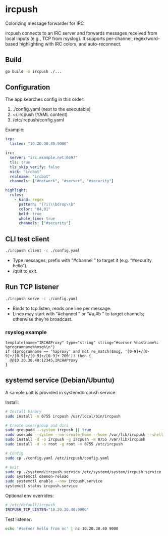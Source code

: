 # ircpush
Colorizing message forwarder for IRC

ircpush connects to an IRC server and forwards messages received from local inputs (e.g., TCP from rsyslog). It supports per-channel, regex/word-based highlighting with IRC colors, and auto-reconnect.

## Build
```bash
go build -o ircpush ./...
```

## Configuration
The app searches config in this order:
1) ./config.yaml (next to the executable)
2) ~/.ircpush (YAML content)
3) /etc/ircpush/config.yaml

Example:
```yaml
tcp:
  listen: "10.20.30.40:9000"

irc:
  server: "irc.example.net:6697"
  tls: true
  tls_skip_verify: false
  nick: "ircbot"
  realname: "ircbot"
  channels: ["#network", "#server", "#security"]

highlight:
  rules:
    - kind: regex
      pattern: "(?i)\\bdrop\\b"
      color: "04,01"
      bold: true
      whole_line: true
      channels: ["#security"]
```

## CLI test client
```bash
./ircpush client -c ./config.yaml
```
- Type messages; prefix with “#channel ” to target it (e.g. “#security hello”).
- /quit to exit.

## Run TCP listener
```bash
./ircpush serve -c ./config.yaml
```
- Binds to tcp.listen, reads one line per message.
- Lines may start with “#channel ” or “#a,#b ” to target channels; otherwise they’re broadcast.

### rsyslog example
```
template(name="IRCHAProxy" type="string" string="#server %hostname%: %programname%%msg%\n")
if ($programname == 'haproxy' and not re_match($msg, '[0-9]+/[0-9]+/[0-9]+/[0-9]+/[0-9]+ 200')) then {
  @@10.20.30.40:12345;IRCHAProxy
}
```

## systemd service (Debian/Ubuntu)
A sample unit is provided in systemd/ircpush.service.

Install:
```bash
# Install binary
sudo install -m 0755 ircpush /usr/local/bin/ircpush

# Create user/group and dirs
sudo groupadd --system ircpush || true
sudo useradd --system --no-create-home --home /var/lib/ircpush --shell /usr/sbin/nologin --gid ircpush ircpush || true
sudo install -d -o ircpush -g ircpush -m 0755 /var/lib/ircpush
sudo install -d -o root -g root -m 0755 /etc/ircpush

# Config
sudo cp ./config.yaml /etc/ircpush/config.yaml

# Unit
sudo cp ./systemd/ircpush.service /etc/systemd/system/ircpush.service
sudo systemctl daemon-reload
sudo systemctl enable --now ircpush.service
systemctl status ircpush.service
```

Optional env overrides:
```bash
# /etc/default/ircpush
IRCPUSH_TCP_LISTEN="10.20.30.40:9000"
```

Test listener:
```bash
echo '#server hello from nc' | nc 10.20.30.40 9000
```
